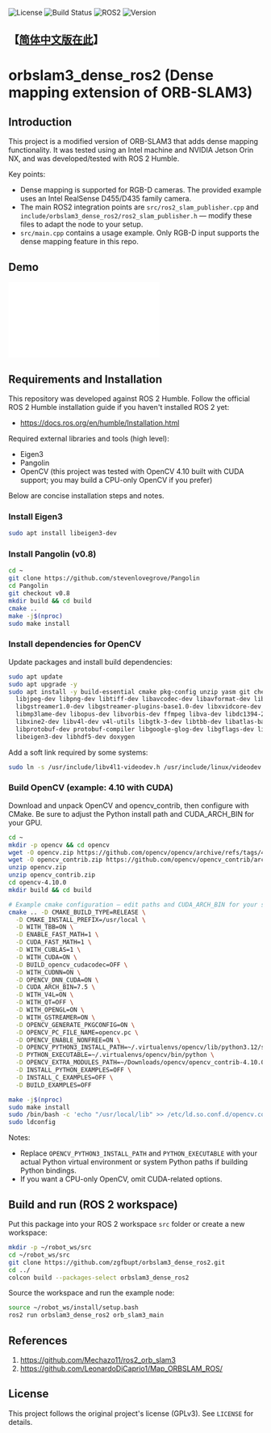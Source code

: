 ![License](https://img.shields.io/badge/License-GPLv3-blue.svg)
![Build Status](https://img.shields.io/badge/Build-Passing-success.svg)
![ROS2](https://img.shields.io/badge/ROS2-Humble-blue.svg)
![Version](https://img.shields.io/badge/Version-1.0.0-blue.svg)

## 【[简体中文版在此](README_CN.md)】

# orbslam3_dense_ros2 (Dense mapping extension of ORB-SLAM3)

## Introduction

This project is a modified version of ORB-SLAM3 that adds dense mapping functionality. It was tested using an Intel machine and NVIDIA Jetson Orin NX, and was developed/tested with ROS 2 Humble.

Key points:

- Dense mapping is supported for RGB-D cameras. The provided example uses an Intel RealSense D455/D435 family camera.
- The main ROS2 integration points are `src/ros2_slam_publisher.cpp` and `include/orbslam3_dense_ros2/ros2_slam_publisher.h` — modify these files to adapt the node to your setup.
- `src/main.cpp` contains a usage example. Only RGB-D input supports the dense mapping feature in this repo.

## Demo

<iframe src="//player.bilibili.com/player.html?bvid=BV1g8Y9zMEZ4&page=1" scrolling="no" border="0" frameborder="no" framespacing="0" allowfullscreen="true"> </iframe>

## Requirements and Installation

This repository was developed against ROS 2 Humble. Follow the official ROS 2 Humble installation guide if you haven't installed ROS 2 yet:

- https://docs.ros.org/en/humble/Installation.html

Required external libraries and tools (high level):

- Eigen3
- Pangolin
- OpenCV (this project was tested with OpenCV 4.10 built with CUDA support; you may build a CPU-only OpenCV if you prefer)

Below are concise installation steps and notes.

### Install Eigen3

```bash
sudo apt install libeigen3-dev
```

### Install Pangolin (v0.8)

```bash
cd ~
git clone https://github.com/stevenlovegrove/Pangolin
cd Pangolin
git checkout v0.8
mkdir build && cd build
cmake ..
make -j$(nproc)
sudo make install
```

### Install dependencies for OpenCV

Update packages and install build dependencies:

```bash
sudo apt update
sudo apt upgrade -y
sudo apt install -y build-essential cmake pkg-config unzip yasm git checkinstall \
  libjpeg-dev libpng-dev libtiff-dev libavcodec-dev libavformat-dev libswscale-dev \
  libgstreamer1.0-dev libgstreamer-plugins-base1.0-dev libxvidcore-dev libx264-dev \
  libmp3lame-dev libopus-dev libvorbis-dev ffmpeg libva-dev libdc1394-25 libdc1394-dev \
  libxine2-dev libv4l-dev v4l-utils libgtk-3-dev libtbb-dev libatlas-base-dev gfortran \
  libprotobuf-dev protobuf-compiler libgoogle-glog-dev libgflags-dev libgphoto2-dev \
  libeigen3-dev libhdf5-dev doxygen
```

Add a soft link required by some systems:

```bash
sudo ln -s /usr/include/libv4l1-videodev.h /usr/include/linux/videodev.h
```

### Build OpenCV (example: 4.10 with CUDA)

Download and unpack OpenCV and opencv_contrib, then configure with CMake. Be sure to adjust the Python install path and CUDA_ARCH_BIN for your GPU.

```bash
cd ~
mkdir -p opencv && cd opencv
wget -O opencv.zip https://github.com/opencv/opencv/archive/refs/tags/4.10.0.zip
wget -O opencv_contrib.zip https://github.com/opencv/opencv_contrib/archive/refs/tags/4.10.0.zip
unzip opencv.zip
unzip opencv_contrib.zip
cd opencv-4.10.0
mkdir build && cd build

# Example cmake configuration — edit paths and CUDA_ARCH_BIN for your system
cmake .. -D CMAKE_BUILD_TYPE=RELEASE \
  -D CMAKE_INSTALL_PREFIX=/usr/local \
  -D WITH_TBB=ON \
  -D ENABLE_FAST_MATH=1 \
  -D CUDA_FAST_MATH=1 \
  -D WITH_CUBLAS=1 \
  -D WITH_CUDA=ON \
  -D BUILD_opencv_cudacodec=OFF \
  -D WITH_CUDNN=ON \
  -D OPENCV_DNN_CUDA=ON \
  -D CUDA_ARCH_BIN=7.5 \
  -D WITH_V4L=ON \
  -D WITH_QT=OFF \
  -D WITH_OPENGL=ON \
  -D WITH_GSTREAMER=ON \
  -D OPENCV_GENERATE_PKGCONFIG=ON \
  -D OPENCV_PC_FILE_NAME=opencv.pc \
  -D OPENCV_ENABLE_NONFREE=ON \
  -D OPENCV_PYTHON3_INSTALL_PATH=~/.virtualenvs/opencv/lib/python3.12/site-packages/ \
  -D PYTHON_EXECUTABLE=~/.virtualenvs/opencv/bin/python \
  -D OPENCV_EXTRA_MODULES_PATH=~/Downloads/opencv/opencv_contrib-4.10.0/modules \
  -D INSTALL_PYTHON_EXAMPLES=OFF \
  -D INSTALL_C_EXAMPLES=OFF \
  -D BUILD_EXAMPLES=OFF

make -j$(nproc)
sudo make install
sudo /bin/bash -c 'echo "/usr/local/lib" >> /etc/ld.so.conf.d/opencv.conf'
sudo ldconfig
```

Notes:

- Replace `OPENCV_PYTHON3_INSTALL_PATH` and `PYTHON_EXECUTABLE` with your actual Python virtual environment or system Python paths if building Python bindings.
- If you want a CPU-only OpenCV, omit CUDA-related options.

## Build and run (ROS 2 workspace)

Put this package into your ROS 2 workspace `src` folder or create a new workspace:

```bash
mkdir -p ~/robot_ws/src
cd ~/robot_ws/src
git clone https://github.com/zgfbupt/orbslam3_dense_ros2.git
cd ../
colcon build --packages-select orbslam3_dense_ros2
```

Source the workspace and run the example node:

```bash
source ~/robot_ws/install/setup.bash
ros2 run orbslam3_dense_ros2 orb_slam3_main
```

## References

1. https://github.com/Mechazo11/ros2_orb_slam3
2. https://github.com/LeonardoDiCaprio1/Map_ORBSLAM_ROS/

## License

This project follows the original project's license (GPLv3). See `LICENSE` for details.
